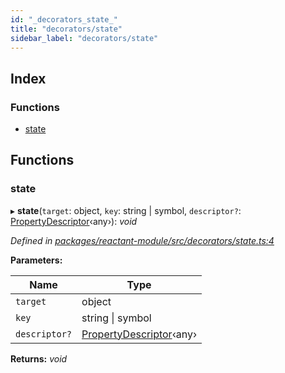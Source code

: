 ```yaml
---
id: "_decorators_state_"
title: "decorators/state"
sidebar_label: "decorators/state"
---
```


## Index

### Functions

* [state](_decorators_state_.md#state)

## Functions

###  state

▸ **state**(`target`: object, `key`: string | symbol, `descriptor?`: [PropertyDescriptor](../interfaces/_interfaces_.propertydescriptor.md)‹any›): *void*

*Defined in [packages/reactant-module/src/decorators/state.ts:4](https://github.com/unadlib/reactant/blob/72dc788/packages/reactant-module/src/decorators/state.ts#L4)*

**Parameters:**

Name | Type |
------ | ------ |
`target` | object |
`key` | string &#124; symbol |
`descriptor?` | [PropertyDescriptor](../interfaces/_interfaces_.propertydescriptor.md)‹any› |

**Returns:** *void*
